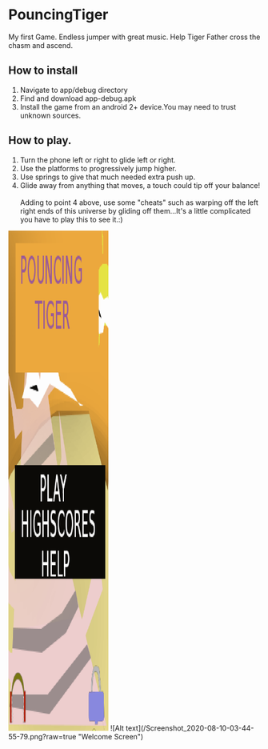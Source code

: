 # PouncingTiger
My first Game. Endless jumper with great music.
Help Tiger Father cross the chasm and ascend.

## How to install
1. Navigate to app/debug directory
2. Find and download app-debug.apk
3. Install the game from an android 2+ device.You may need to trust unknown sources.

## How to play.
1. Turn the phone left or right to glide left or right.
2. Use the platforms to progressively jump higher.
3. Use springs to give that much needed extra push up.
4. Glide away from anything that moves, a touch could tip off your balance!
<br /><br />Adding to point 4 above, use some "cheats" such as warping off the left right ends of this universe by gliding off them...It's a little complicated you have to play this to see it.:)

<img src="/Screenshot_2020-08-10-04-07-23-37.png" width="200" height="1000">
![Alt text](/Screenshot_2020-08-10-03-44-55-79.png?raw=true "Welcome Screen")
